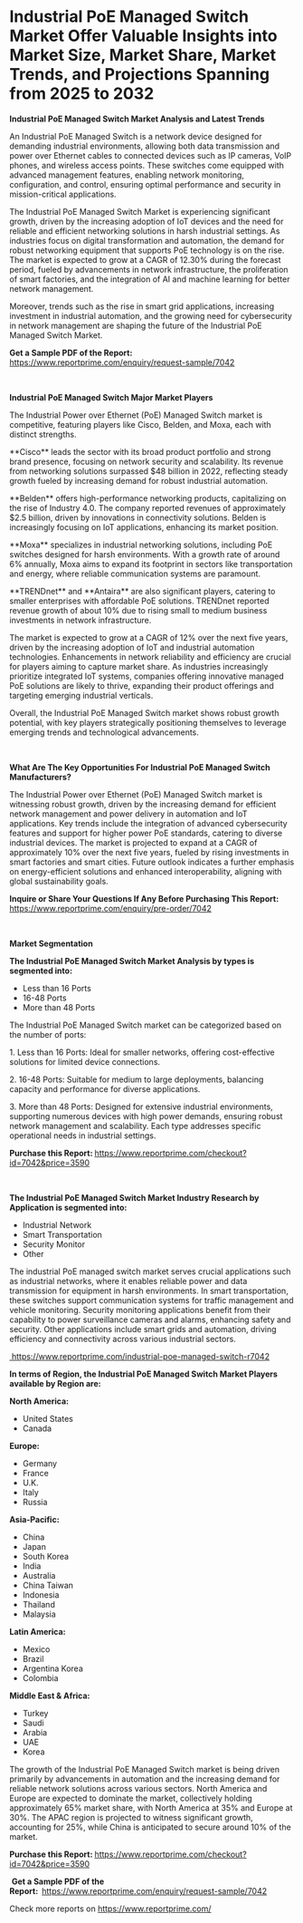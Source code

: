 <p><h1>Industrial PoE Managed Switch Market Offer Valuable Insights into Market Size, Market Share, Market Trends, and Projections Spanning from 2025 to 2032</h1></p><p><strong>Industrial PoE Managed Switch Market Analysis and Latest Trends</strong></p>
<p><p>An Industrial PoE Managed Switch is a network device designed for demanding industrial environments, allowing both data transmission and power over Ethernet cables to connected devices such as IP cameras, VoIP phones, and wireless access points. These switches come equipped with advanced management features, enabling network monitoring, configuration, and control, ensuring optimal performance and security in mission-critical applications.</p><p>The Industrial PoE Managed Switch Market is experiencing significant growth, driven by the increasing adoption of IoT devices and the need for reliable and efficient networking solutions in harsh industrial settings. As industries focus on digital transformation and automation, the demand for robust networking equipment that supports PoE technology is on the rise. The market is expected to grow at a CAGR of 12.30% during the forecast period, fueled by advancements in network infrastructure, the proliferation of smart factories, and the integration of AI and machine learning for better network management.</p><p>Moreover, trends such as the rise in smart grid applications, increasing investment in industrial automation, and the growing need for cybersecurity in network management are shaping the future of the Industrial PoE Managed Switch Market.</p></p>
<p><strong>Get a Sample PDF of the Report:&nbsp;</strong> <a href="https://www.reportprime.com/enquiry/request-sample/7042?utm_campaign=3186&utm_medium=2&utm_source=Github&utm_content=ia&utm_term=19032025&utm_id=industrial-poe-managed-switch">https://www.reportprime.com/enquiry/request-sample/7042</a></p>
<p>&nbsp;</p>
<p><strong>Industrial PoE Managed Switch Major Market Players</strong></p>
<p><p>The Industrial Power over Ethernet (PoE) Managed Switch market is competitive, featuring players like Cisco, Belden, and Moxa, each with distinct strengths. </p><p>**Cisco** leads the sector with its broad product portfolio and strong brand presence, focusing on network security and scalability. Its revenue from networking solutions surpassed $48 billion in 2022, reflecting steady growth fueled by increasing demand for robust industrial automation.</p><p>**Belden** offers high-performance networking products, capitalizing on the rise of Industry 4.0. The company reported revenues of approximately $2.5 billion, driven by innovations in connectivity solutions. Belden is increasingly focusing on IoT applications, enhancing its market position.</p><p>**Moxa** specializes in industrial networking solutions, including PoE switches designed for harsh environments. With a growth rate of around 6% annually, Moxa aims to expand its footprint in sectors like transportation and energy, where reliable communication systems are paramount.</p><p>**TRENDnet** and **Antaira** are also significant players, catering to smaller enterprises with affordable PoE solutions. TRENDnet reported revenue growth of about 10% due to rising small to medium business investments in network infrastructure.</p><p>The market is expected to grow at a CAGR of 12% over the next five years, driven by the increasing adoption of IoT and industrial automation technologies. Enhancements in network reliability and efficiency are crucial for players aiming to capture market share. As industries increasingly prioritize integrated IoT systems, companies offering innovative managed PoE solutions are likely to thrive, expanding their product offerings and targeting emerging industrial verticals. </p><p>Overall, the Industrial PoE Managed Switch market shows robust growth potential, with key players strategically positioning themselves to leverage emerging trends and technological advancements.</p></p>
<p>&nbsp;</p>
<p><strong>What Are The Key Opportunities For Industrial PoE Managed Switch Manufacturers?</strong></p>
<p><p>The Industrial Power over Ethernet (PoE) Managed Switch market is witnessing robust growth, driven by the increasing demand for efficient network management and power delivery in automation and IoT applications. Key trends include the integration of advanced cybersecurity features and support for higher power PoE standards, catering to diverse industrial devices. The market is projected to expand at a CAGR of approximately 10% over the next five years, fueled by rising investments in smart factories and smart cities. Future outlook indicates a further emphasis on energy-efficient solutions and enhanced interoperability, aligning with global sustainability goals.</p></p>
<p><strong>Inquire or Share Your Questions If Any Before Purchasing This Report:</strong> <a href="https://www.reportprime.com/enquiry/pre-order/7042?utm_campaign=3186&utm_medium=2&utm_source=Github&utm_content=ia&utm_term=19032025&utm_id=industrial-poe-managed-switch">https://www.reportprime.com/enquiry/pre-order/7042</a></p>
<p>&nbsp;</p>
<p><strong>Market Segmentation</strong></p>
<p><strong>The Industrial PoE Managed Switch Market Analysis by types is segmented into:</strong></p>
<p><ul><li>Less than 16 Ports</li><li>16-48 Ports</li><li>More than 48 Ports</li></ul></p>
<p><p>The Industrial PoE Managed Switch market can be categorized based on the number of ports: </p><p>1. Less than 16 Ports: Ideal for smaller networks, offering cost-effective solutions for limited device connections.</p><p>2. 16-48 Ports: Suitable for medium to large deployments, balancing capacity and performance for diverse applications.</p><p>3. More than 48 Ports: Designed for extensive industrial environments, supporting numerous devices with high power demands, ensuring robust network management and scalability. Each type addresses specific operational needs in industrial settings.</p></p>
<p><strong>Purchase this Report:&nbsp;</strong><a href="https://www.reportprime.com/checkout?id=7042&price=3590&utm_campaign=3186&utm_medium=2&utm_source=Github&utm_content=ia&utm_term=19032025&utm_id=industrial-poe-managed-switch">https://www.reportprime.com/checkout?id=7042&price=3590</a></p>
<p>&nbsp;</p>
<p><strong>The Industrial PoE Managed Switch Market Industry Research by Application is segmented into:</strong></p>
<p><ul><li>Industrial Network</li><li>Smart Transportation</li><li>Security Monitor</li><li>Other</li></ul></p>
<p><p>The industrial PoE managed switch market serves crucial applications such as industrial networks, where it enables reliable power and data transmission for equipment in harsh environments. In smart transportation, these switches support communication systems for traffic management and vehicle monitoring. Security monitoring applications benefit from their capability to power surveillance cameras and alarms, enhancing safety and security. Other applications include smart grids and automation, driving efficiency and connectivity across various industrial sectors.</p></p>
<p><a href="https://www.reportprime.com/industrial-poe-managed-switch-r7042?utm_campaign=3186&utm_medium=2&utm_source=Github&utm_content=ia&utm_term=19032025&utm_id=industrial-poe-managed-switch">&nbsp;https://www.reportprime.com/industrial-poe-managed-switch-r7042</a></p>
<p><strong>In terms of Region, the Industrial PoE Managed Switch Market Players available by Region are:</strong></p>
<p>
    <p> <strong> North America: </strong>
        <ul>
            <li>United States</li>
            <li>Canada</li>
        </ul>
        </p> 
    <p> <strong> Europe: </strong>
        <ul>
            <li>Germany</li>
            <li>France</li>
            <li>U.K.</li>
            <li>Italy</li>
            <li>Russia</li>
        </ul>
        </p> 
    <p> <strong> Asia-Pacific: </strong>
        <ul>
            <li>China</li>
            <li>Japan</li>
            <li>South Korea</li>
            <li>India</li>
            <li>Australia</li>
            <li>China Taiwan</li>
            <li>Indonesia</li>
            <li>Thailand</li>
            <li>Malaysia</li>
        </ul>
        </p> 
    <p> <strong> Latin America: </strong>
        <ul>
            <li>Mexico</li>
            <li>Brazil</li>
            <li>Argentina Korea</li>
            <li>Colombia</li>
        </ul>
        </p> 
    <p> <strong> Middle East & Africa: </strong>
        <ul>
            <li>Turkey</li>
            <li>Saudi</li>
            <li>Arabia</li>
            <li>UAE</li>
            <li>Korea</li>
        </ul>
    </p>
    </p>
<p><p>The growth of the Industrial PoE Managed Switch market is being driven primarily by advancements in automation and the increasing demand for reliable network solutions across various sectors. North America and Europe are expected to dominate the market, collectively holding approximately 65% market share, with North America at 35% and Europe at 30%. The APAC region is projected to witness significant growth, accounting for 25%, while China is anticipated to secure around 10% of the market.</p></p>
<p><strong>Purchase this Report: </strong><a href="https://www.reportprime.com/checkout?id=7042&price=3590&utm_campaign=3186&utm_medium=2&utm_source=Github&utm_content=ia&utm_term=19032025&utm_id=industrial-poe-managed-switch">https://www.reportprime.com/checkout?id=7042&price=3590</a></p>
<p>&nbsp;<strong>Get a Sample PDF of the Report:&nbsp;&nbsp;</strong><a href="https://www.reportprime.com/enquiry/request-sample/7042?utm_campaign=3186&utm_medium=2&utm_source=Github&utm_content=ia&utm_term=19032025&utm_id=industrial-poe-managed-switch">https://www.reportprime.com/enquiry/request-sample/7042</a></p>
<p><strong></strong></p>
<p>Check more reports on <a href="https://www.reportprime.com/?utm_campaign=3186&utm_medium=2&utm_source=Github&utm_content=ia&utm_term=19032025&utm_id=industrial-poe-managed-switch">https://www.reportprime.com/</a></p>